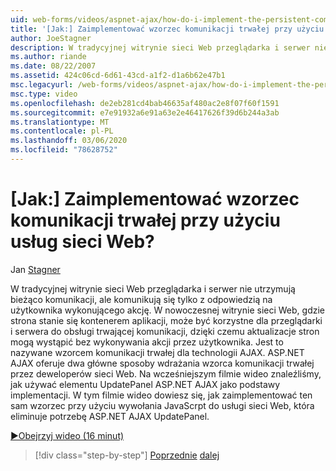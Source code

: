 ```yaml
---
uid: web-forms/videos/aspnet-ajax/how-do-i-implement-the-persistent-communications-pattern-using-web-services
title: '[Jak:] Zaimplementować wzorzec komunikacji trwałej przy użyciu usług sieci Web? | Microsoft Docs'
author: JoeStagner
description: W tradycyjnej witrynie sieci Web przeglądarka i serwer nie utrzymują bieżąco komunikacji, ale komunikują się tylko z odpowiedzią na użytkownika wykonującego działania...
ms.author: riande
ms.date: 08/22/2007
ms.assetid: 424c06cd-6d61-43cd-a1f2-d1a6b62e47b1
msc.legacyurl: /web-forms/videos/aspnet-ajax/how-do-i-implement-the-persistent-communications-pattern-using-web-services
msc.type: video
ms.openlocfilehash: de2eb281cd4bab46635af480ac2e8f07f60f1591
ms.sourcegitcommit: e7e91932a6e91a63e2e46417626f39d6b244a3ab
ms.translationtype: MT
ms.contentlocale: pl-PL
ms.lasthandoff: 03/06/2020
ms.locfileid: "78628752"
---
```

# <a name="how-do-i-implement-the-persistent-communications-pattern-using-web-services"></a>[Jak:] Zaimplementować wzorzec komunikacji trwałej przy użyciu usług sieci Web?

Jan [Stagner](https://github.com/JoeStagner)

W tradycyjnej witrynie sieci Web przeglądarka i serwer nie utrzymują bieżąco komunikacji, ale komunikują się tylko z odpowiedzią na użytkownika wykonującego akcję. W nowoczesnej witrynie sieci Web, gdzie strona stanie się kontenerem aplikacji, może być korzystne dla przeglądarki i serwera do obsługi trwającej komunikacji, dzięki czemu aktualizacje stron mogą wystąpić bez wykonywania akcji przez użytkownika. Jest to nazywane wzorcem komunikacji trwałej dla technologii AJAX. ASP.NET AJAX oferuje dwa główne sposoby wdrażania wzorca komunikacji trwałej przez deweloperów sieci Web. Na wcześniejszym filmie wideo znaleźliśmy, jak używać elementu UpdatePanel ASP.NET AJAX jako podstawy implementacji. W tym filmie wideo dowiesz się, jak zaimplementować ten sam wzorzec przy użyciu wywołania JavaScrpt do usługi sieci Web, która eliminuje potrzebę ASP.NET AJAX UpdatePanel.

[&#9654;Obejrzyj wideo (16 minut)](https://channel9.msdn.com/Blogs/ASP-NET-Site-Videos/how-do-i-implement-the-persistent-communications-pattern-using-web-services)

> [!div class="step-by-step"]
> [Poprzednie](how-do-i-localize-an-aspnet-ajax-application.md)
> [dalej](how-do-i-trigger-an-updatepanel-refresh-from-a-dropdownlist-control.md)
